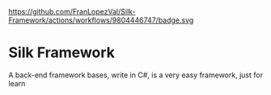 https://github.com/FranLopezVal/Silk-Framework/actions/workflows/9804446747/badge.svg

# Silk Framework
 A back-end framework bases, write in C#, is a very easy framework, just for learn

